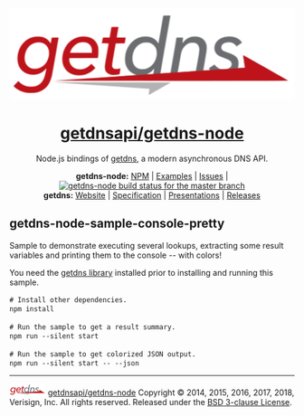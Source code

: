 <p align="center">
  <a href="https://getdnsapi.net/"><img src="../../resources/logo/getdns-512x.png" alt="getdns logotype" title="getdns" width="512" height="164" border="0" /></a>
</p>
<h1 align="center">
  <a href="https://github.com/getdnsapi/getdns-node">getdnsapi/getdns-node</a>
</h1>
<p align="center">
  Node.js bindings of <a href="https://getdnsapi.net/">getdns</a>, a modern asynchronous DNS API.
</p>
<p align="center">
  <strong>getdns-node:</strong> <a href="https://www.npmjs.com/package/getdns">NPM</a> | <a href="https://github.com/getdnsapi/getdns-node/tree/master/samples">Examples</a> | <a href="https://github.com/getdnsapi/getdns-node/issues">Issues</a> | <a href="https://travis-ci.org/getdnsapi/getdns-node"><img src="https://travis-ci.org/getdnsapi/getdns-node.svg?branch=master" alt="getdns-node build status for the master branch" title="getdns-node build status for the master branch" border="0" style="height: 1em;" /></a><br />
  <strong>getdns:</strong> <a href="https://getdnsapi.net/">Website</a> | <a href="https://getdnsapi.net/documentation/spec/">Specification</a> | <a href="https://getdnsapi.net/presentations/">Presentations</a> | <a href="https://getdnsapi.net/releases/">Releases</a>
</p>


## getdns-node-sample-console-pretty

Sample to demonstrate executing several lookups, extracting some result variables and printing them to the console -- with colors!

You need the [getdns library](https://getdnsapi.net/) installed prior to installing and running this sample.

```shell
# Install other dependencies.
npm install

# Run the sample to get a result summary.
npm run --silent start

# Run the sample to get colorized JSON output.
npm run --silent start -- --json
```



---

<a href="https://getdnsapi.net/"><img src="../../resources/logo/getdns-64x.png" alt="getdns logotype" title="getdns" width="64" height="21" border="0" /></a> [getdnsapi/getdns-node](https://github.com/getdnsapi/getdns-node) Copyright &copy; 2014, 2015, 2016, 2017, 2018, Verisign, Inc. All rights reserved. Released under the [BSD 3-clause License](https://opensource.org/licenses/BSD-3-Clause).
